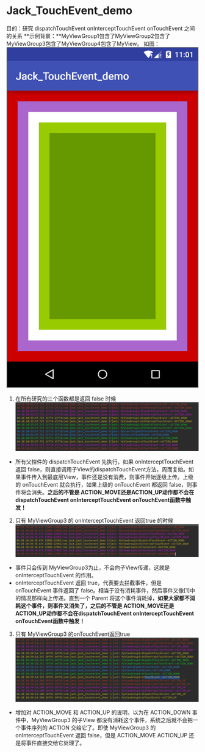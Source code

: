 # Jack_TouchEvent_demo
目的：研究 dispatchTouchEvent onInterceptTouchEvent onTouchEvent 之间的关系
**示例背景：**MyViewGroup1包含了MyViewGroup2包含了MyViewGroup3包含了MyViewGroup4包含了MyView。
如图：
![](https://github.com/jacky1234/Jack_TouchEvent_demo/blob/master/pic/main.png)

1. 在所有研究的三个函数都是返回 false 时候
  ![](https://github.com/jacky1234/Jack_TouchEvent_demo/blob/master/pic/%E6%89%80%E6%9C%89%E4%B8%8D%E6%8B%A6%E6%88%AA.png)
  
  * 所有父控件的 dispatchTouchEvent 先执行，如果 onInterceptTouchEvent 返回 false，则直接调用子View的dispatchTouchEvent方法，周而复始。如果事件传入到最底层View，事件还是没有消费，则事件开始逐级上传。上级的 onTouchEvent 就会执行，如果上级的 onTouchEvent 都返回 false，则事件将会消失。**之后的不管是 ACTION_MOVE还是ACTION_UP动作都不会在dispatchTouchEvent onInterceptTouchEvent onTouchEvent函数中触发！**
2. 只有 MyViewGroup3 的 onInterceptTouchEvent 返回true 的时候
![](https://github.com/jacky1234/Jack_TouchEvent_demo/blob/master/pic/%E5%8F%AA%E6%9C%89MyViewGroup3%E7%9A%84onInterceptTouchEvent%E8%BF%94%E5%9B%9Etrue.png)
  * 事件只会传到 MyViewGroup3为止，不会向子View传递，这就是 onInterceptTouchEvent 的作用。
  * onInterceptTouchEvent 返回 true，代表要去拦截事件，但是 onTouchEvent 事件返回了 false。相当于没有消耗事件，然后事件又像[1]中的情况那样向上传递。直到一个 Parent 将这个事件消耗掉，**如果大家都不消耗这个事件，则事件又消失了，之后的不管是 ACTION_MOVE还是ACTION_UP动作都不会在dispatchTouchEvent onInterceptTouchEvent onTouchEvent函数中触发！**
3. 只有 MyViewGroup3 的onTouchEvent返回true
![](https://github.com/jacky1234/Jack_TouchEvent_demo/blob/master/pic/%E5%8F%AA%E6%9C%89MyViewGroup3%E7%9A%84onTouchEvent%E8%BF%94%E5%9B%9Etrue.png)
  * 增加对 ACTION_MOVE 和 ACTION_UP 的说明，以为在 ACTION_DOWN 事件中，MyViewGroup3 的子View 都没有消耗这个事件，系统之后就不会把一个事件序列的 ACTION 交给它了。即使 MyViewGroup3 的 onInterceptTouchEvent 返回 false，但是 ACTION_MOVE ACTION_UP 还是将事件直接交给它处理了。
